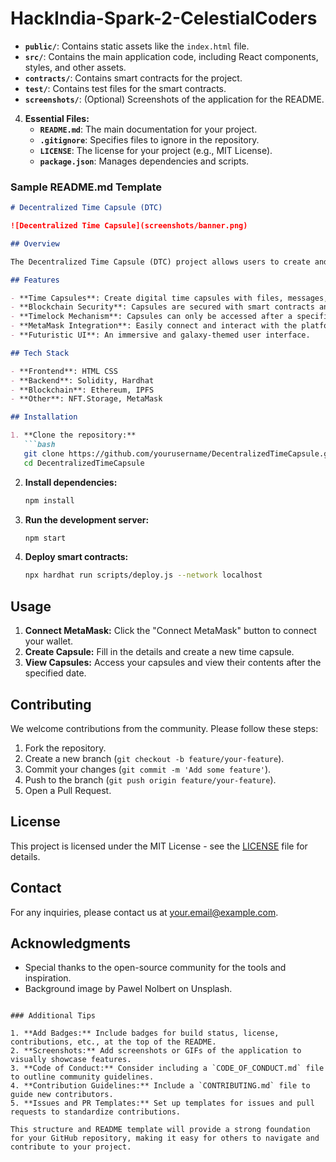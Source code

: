 # HackIndia-Spark-2-CelestialCoders


   - **`public/`**: Contains static assets like the `index.html` file.
   - **`src/`**: Contains the main application code, including React components, styles, and other assets.
   - **`contracts/`**: Contains smart contracts for the project.
   - **`test/`**: Contains test files for the smart contracts.
   - **`screenshots/`**: (Optional) Screenshots of the application for the README.

4. **Essential Files:**
   - **`README.md`**: The main documentation for your project.
   - **`.gitignore`**: Specifies files to ignore in the repository.
   - **`LICENSE`**: The license for your project (e.g., MIT License).
   - **`package.json`**: Manages dependencies and scripts.

### Sample README.md Template

```markdown
# Decentralized Time Capsule (DTC)

![Decentralized Time Capsule](screenshots/banner.png)

## Overview

The Decentralized Time Capsule (DTC) project allows users to create and store digital time capsules on the blockchain. These capsules can include files, messages, or links, and are set to be revealed at a specific future date. The project leverages blockchain technology, decentralized storage, and NFTs to provide a secure and transparent platform for digital preservation.

## Features

- **Time Capsules**: Create digital time capsules with files, messages, or links.
- **Blockchain Security**: Capsules are secured with smart contracts and stored on a decentralized network.
- **Timelock Mechanism**: Capsules can only be accessed after a specified date.
- **MetaMask Integration**: Easily connect and interact with the platform using MetaMask.
- **Futuristic UI**: An immersive and galaxy-themed user interface.

## Tech Stack

- **Frontend**: HTML CSS
- **Backend**: Solidity, Hardhat
- **Blockchain**: Ethereum, IPFS
- **Other**: NFT.Storage, MetaMask

## Installation

1. **Clone the repository:**
   ```bash
   git clone https://github.com/yourusername/DecentralizedTimeCapsule.git
   cd DecentralizedTimeCapsule
   ```

2. **Install dependencies:**
   ```bash
   npm install
   ```

3. **Run the development server:**
   ```bash
   npm start
   ```

4. **Deploy smart contracts:**
   ```bash
   npx hardhat run scripts/deploy.js --network localhost
   ```

## Usage

1. **Connect MetaMask:** Click the "Connect MetaMask" button to connect your wallet.
2. **Create Capsule:** Fill in the details and create a new time capsule.
3. **View Capsules:** Access your capsules and view their contents after the specified date.

## Contributing

We welcome contributions from the community. Please follow these steps:

1. Fork the repository.
2. Create a new branch (`git checkout -b feature/your-feature`).
3. Commit your changes (`git commit -m 'Add some feature'`).
4. Push to the branch (`git push origin feature/your-feature`).
5. Open a Pull Request.

## License

This project is licensed under the MIT License - see the [LICENSE](LICENSE) file for details.

## Contact

For any inquiries, please contact us at [your.email@example.com](mailto:your.email@example.com).

## Acknowledgments

- Special thanks to the open-source community for the tools and inspiration.
- Background image by Pawel Nolbert on Unsplash.
```

### Additional Tips

1. **Add Badges:** Include badges for build status, license, contributions, etc., at the top of the README.
2. **Screenshots:** Add screenshots or GIFs of the application to visually showcase features.
3. **Code of Conduct:** Consider including a `CODE_OF_CONDUCT.md` file to outline community guidelines.
4. **Contribution Guidelines:** Include a `CONTRIBUTING.md` file to guide new contributors.
5. **Issues and PR Templates:** Set up templates for issues and pull requests to standardize contributions.

This structure and README template will provide a strong foundation for your GitHub repository, making it easy for others to navigate and contribute to your project.
